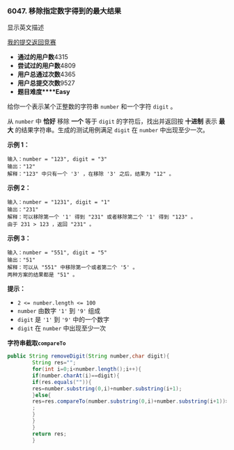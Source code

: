 ### 6047. 移除指定数字得到的最大结果

显示英文描述

[我的提交](https://leetcode.cn/contest/weekly-contest-291/problems/remove-digit-from-number-to-maximize-result/submissions/)[返回竞赛](https://leetcode.cn/contest/weekly-contest-291/)

- **通过的用户数**4315
- **尝试过的用户数**4809
- **用户总通过次数**4365
- **用户总提交次数**9527
- **题目难度****Easy**

给你一个表示某个正整数的字符串 `number` 和一个字符 `digit` 。

从 `number` 中 **恰好** 移除 **一个** 等于 `digit` 的字符后，找出并返回按 **十进制** 表示 **最大** 的结果字符串。生成的测试用例满足 `digit` 在 `number` 中出现至少一次。

**示例 1：**

```
输入：number = "123", digit = "3"
输出："12"
解释："123" 中只有一个 '3' ，在移除 '3' 之后，结果为 "12" 。
```

**示例 2：**

```
输入：number = "1231", digit = "1"
输出："231"
解释：可以移除第一个 '1' 得到 "231" 或者移除第二个 '1' 得到 "123" 。
由于 231 > 123 ，返回 "231" 。
```

**示例 3：**

```
输入：number = "551", digit = "5"
输出："51"
解释：可以从 "551" 中移除第一个或者第二个 '5' 。
两种方案的结果都是 "51" 。
```

**提示：**

- `2 <= number.length <= 100`
- `number` 由数字 `'1'` 到 `'9'` 组成
- `digit` 是 `'1'` 到 `'9'` 中的一个数字
- `digit` 在 `number` 中出现至少一次

**字符串截取`compareTo`**

```java
public String removeDigit(String number,char digit){
        String res="";
        for(int i=0;i<number.length();i++){
        if(number.charAt(i)==digit){
        if(res.equals("")){
        res=number.substring(0,i)+number.substring(i+1);
        }else{
        res=res.compareTo(number.substring(0,i)+number.substring(i+1))>0?res:(number.substring(0,i)+number.substring(i+1))
        ;
        }
        }
        }
        return res;
        }
```